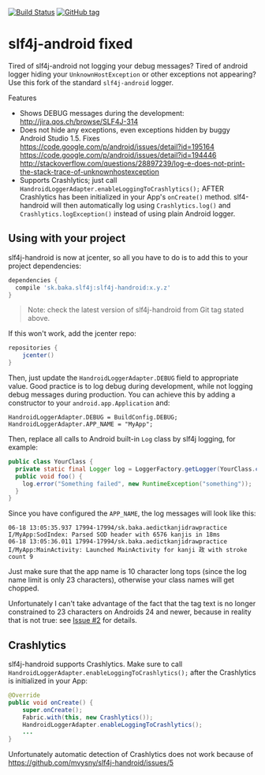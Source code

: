 [![Build Status](https://travis-ci.org/mvysny/slf4j-handroid.svg?branch=master)](https://travis-ci.org/mvysny/slf4j-handroid)
[![GitHub tag](https://img.shields.io/github/tag/mvysny/slf4j-handroid.svg)](https://github.com/mvysny/slf4j-handroid/tags)

# slf4j-android fixed

Tired of slf4j-android not logging your debug messages? Tired of android logger hiding your `UnknownHostException`
or other exceptions not appearing? Use this fork of the standard `slf4j-android` logger.

Features

* Shows DEBUG messages during the development: http://jira.qos.ch/browse/SLF4J-314
* Does not hide any exceptions, even exceptions hidden by buggy Android Studio 1.5. Fixes https://code.google.com/p/android/issues/detail?id=195164 https://code.google.com/p/android/issues/detail?id=194446 http://stackoverflow.com/questions/28897239/log-e-does-not-print-the-stack-trace-of-unknownhostexception
* Supports Crashlytics; just call `HandroidLoggerAdapter.enableLoggingToCrashlytics();` AFTER Crashlytics has been initialized in your App's `onCreate()` method. slf4-handroid will then
  automatically log using `Crashlytics.log()` and `Crashlytics.logException()` instead of using plain Android logger.

## Using with your project

slf4j-handroid is now at jcenter, so all you have to do is to add this to your project dependencies:
```groovy
dependencies {
  compile 'sk.baka.slf4j:slf4j-handroid:x.y.z'
}
```

> Note: check the latest version of slf4j-handroid from Git tag stated above.

If this won't work, add the jcenter repo:
```groovy
repositories {
    jcenter()
}
```

Then, just update the `HandroidLoggerAdapter.DEBUG` field to appropriate value. Good practice is to log debug during development,
while not logging debug messages during production. You can achieve this by adding a constructor to your `android.app.Application` and:

```
HandroidLoggerAdapter.DEBUG = BuildConfig.DEBUG;
HandroidLoggerAdapter.APP_NAME = "MyApp";
```

Then, replace all calls to Android built-in `Log` class by slf4j logging, for example:

```java
public class YourClass {
  private static final Logger log = LoggerFactory.getLogger(YourClass.class);
  public void foo() {
    log.error("Something failed", new RuntimeException("something"));
  }
}
```

Since you have configured the `APP_NAME`, the log messages will look like this:

```
06-18 13:05:35.937 17994-17994/sk.baka.aedictkanjidrawpractice I/MyApp:SodIndex: Parsed SOD header with 6576 kanjis in 18ms
06-18 13:05:36.011 17994-17994/sk.baka.aedictkanjidrawpractice I/MyApp:MainActivity: Launched MainActivity for kanji 政 with stroke count 9
```
Just make sure that the app name is 10 character long tops (since the log name limit is only 23 characters),
otherwise your class names will get chopped.

Unfortunately I can't take advantage of the fact that the tag text is no longer constrained to 23 characters on Androids
24 and newer, because in reality that is not true: see [Issue #2](../../issues/2) for details.

## Crashlytics

slf4j-handroid supports Crashlytics. Make sure to call `HandroidLoggerAdapter.enableLoggingToCrashlytics();` after the Crashlytics is initialized in your App:
```java
@Override
public void onCreate() {
    super.onCreate();
    Fabric.with(this, new Crashlytics());
    HandroidLoggerAdapter.enableLoggingToCrashlytics();
    ...
}
```
Unfortunately automatic detection of Crashlytics does not work because of https://github.com/mvysny/slf4j-handroid/issues/5
